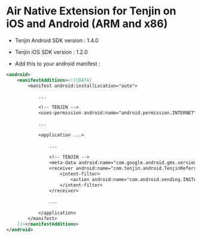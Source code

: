 Air Native Extension for Tenjin on iOS and Android (ARM and x86)
==================================

- Tenjin Android SDK version : 1.4.0
- Tenjin iOS SDK version : 1.2.0
 
- Add this to your android manifest :

```xml
<android>
	<manifestAdditions><![CDATA[
		<manifest android:installLocation="auto">

			...

			<!-- TENJIN -->
			<uses-permission android:name="android.permission.INTERNET"/>

			...
			
			<application ...>
				
				...
				
				<!-- TENJIN -->
				<meta-data android:name="com.google.android.gms.version" android:value="@integer/google_play_services_version" />
				<receiver android:name="com.tenjin.android.TenjinReferrerReceiver" android:exported="true">
					<intent-filter>
						<action android:name="com.android.vending.INSTALL_REFERRER"/>
					</intent-filter>
				</receiver>
				
				...
				
			</application>
		</manifest>
	]]></manifestAdditions>
</android>
```